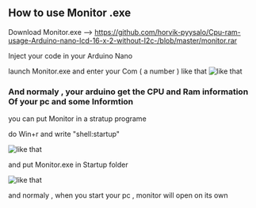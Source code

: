 ## How to use Monitor .exe

Download Monitor.exe --> https://github.com/horvik-pyysalo/Cpu-ram-usage-Arduino-nano-lcd-16-x-2-without-I2c-/blob/master/monitor.rar

Inject your code in your Arduino Nano 

launch Monitor.exe and enter your Com ( a number ) 
like that 
![like that](https://cdn.discordapp.com/attachments/619622990069628944/652120834567045131/unknown.png)


### And normaly , your arduino get the CPU and Ram information Of your pc and some Informtion 

you can put Monitor in a stratup programe 

do Win+r and write "shell:startup"

![like that](https://cdn.discordapp.com/attachments/619622990069628944/652130238846861315/unknown.png)


and put Monitor.exe in Startup folder 

![like that](https://cdn.discordapp.com/attachments/675054653502914612/678230027015422002/unknown.png)

and normaly , when you start your pc , monitor will open on its own 
